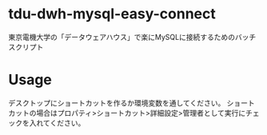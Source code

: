 # tdu-dwh-mysql-easy-connect
東京電機大学の「データウェアハウス」で楽にMySQLに接続するためのバッチスクリプト

# Usage
デスクトップにショートカットを作るか環境変数を通してください。
ショートカットの場合はプロパティ>ショートカット>詳細設定>管理者として実行にチェックを入れてください。
